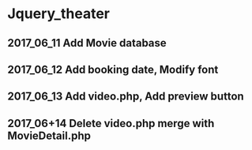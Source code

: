 # Jquery_theater

## 2017_06_11 Add Movie database
## 2017_06_12 Add booking date, Modify font
## 2017_06_13 Add video.php, Add preview button
## 2017_06+14 Delete video.php merge with MovieDetail.php
